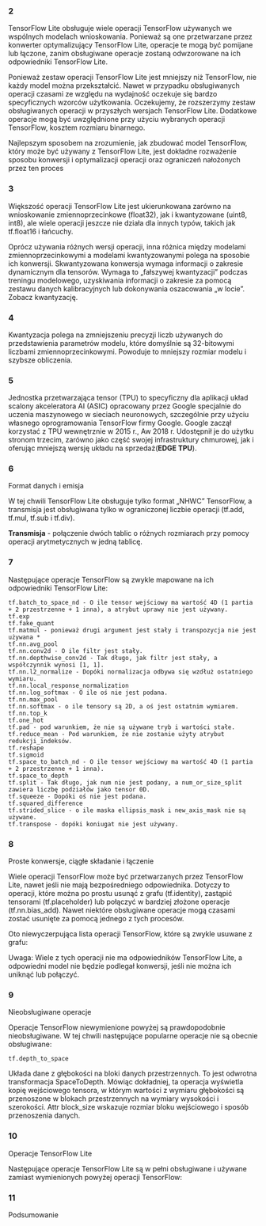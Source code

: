 ### 2
TensorFlow Lite obsługuje wiele operacji TensorFlow używanych we wspólnych modelach wnioskowania. Ponieważ są one przetwarzane przez konwerter optymalizujący TensorFlow Lite, operacje te mogą być pomijane lub łączone, zanim obsługiwane operacje zostaną odwzorowane na ich odpowiedniki TensorFlow Lite.

Ponieważ zestaw operacji TensorFlow Lite jest mniejszy niż TensorFlow, nie każdy model można przekształcić. Nawet w przypadku obsługiwanych operacji czasami ze względu na wydajność oczekuje się bardzo specyficznych wzorców użytkowania. Oczekujemy, że rozszerzymy zestaw obsługiwanych operacji w przyszłych wersjach TensorFlow Lite. Dodatkowe operacje mogą być uwzględnione przy użyciu wybranych operacji TensorFlow, kosztem rozmiaru binarnego.

Najlepszym sposobem na zrozumienie, jak zbudować model TensorFlow, który może być używany z TensorFlow Lite, jest dokładne rozważenie sposobu konwersji i optymalizacji operacji oraz ograniczeń nałożonych przez ten proces

### 3

Większość operacji TensorFlow Lite jest ukierunkowana zarówno na wnioskowanie zmiennoprzecinkowe (float32), jak i kwantyzowane (uint8, int8), ale wiele operacji jeszcze nie działa dla innych typów, takich jak tf.float16 i łańcuchy.

Oprócz używania różnych wersji operacji, inna różnica między modelami zmiennoprzecinkowymi a modelami kwantyzowanymi polega na sposobie ich konwersji. Skwantyzowana konwersja wymaga informacji o zakresie dynamicznym dla tensorów. Wymaga to „fałszywej kwantyzacji” podczas treningu modelowego, uzyskiwania informacji o zakresie za pomocą zestawu danych kalibracyjnych lub dokonywania oszacowania „w locie”. Zobacz kwantyzację.

### 4
Kwantyzacja polega na zmniejszeniu precyzji liczb używanych do przedstawienia parametrów modelu, które domyślnie są 32-bitowymi liczbami zmiennoprzecinkowymi. Powoduje to mniejszy rozmiar modelu i szybsze obliczenia.

### 5
Jednostka przetwarzająca tensor (TPU) to specyficzny dla aplikacji układ scalony akceleratora AI (ASIC) opracowany przez Google specjalnie do uczenia maszynowego w sieciach neuronowych, szczególnie przy użyciu własnego oprogramowania TensorFlow firmy Google. Google zaczął korzystać z TPU wewnętrznie w 2015 r., Aw 2018 r. Udostępnił je do użytku stronom trzecim, zarówno jako część swojej infrastruktury chmurowej, jak i oferując mniejszą wersję układu na sprzedaż(**EDGE TPU**).


### 6
Format danych i emisja

W tej chwili TensorFlow Lite obsługuje tylko format „NHWC” TensorFlow, a transmisja jest obsługiwana tylko w ograniczonej liczbie operacji (tf.add, tf.mul, tf.sub i tf.div).

**Transmisja** - połączenie dwóch tablic o różnych rozmiarach przy pomocy operacji arytmetycznych w jedną tablicę.

### 7
Następujące operacje TensorFlow są zwykle mapowane na ich odpowiedniki TensorFlow Lite:

    tf.batch_to_space_nd - O ile tensor wejściowy ma wartość 4D (1 partia + 2 przestrzenne + 1 inna), a atrybut uprawy nie jest używany.
    tf.exp
    tf.fake_quant
    tf.matmul - ponieważ drugi argument jest stały i transpozycja nie jest używana *
    tf.nn.avg_pool
    tf.nn.conv2d - O ile filtr jest stały.
    tf.nn.depthwise_conv2d - Tak długo, jak filtr jest stały, a współczynnik wynosi [1, 1].
    tf.nn.l2_normalize - Dopóki normalizacja odbywa się wzdłuż ostatniego wymiaru.
    tf.nn.local_response_normalization
    tf.nn.log_softmax - O ile oś nie jest podana.
    tf.nn.max_pool
    tf.nn.softmax - o ile tensory są 2D, a oś jest ostatnim wymiarem.
    tf.nn.top_k
    tf.one_hot
    tf.pad - pod warunkiem, że nie są używane tryb i wartości stałe.
    tf.reduce_mean - Pod warunkiem, że nie zostanie użyty atrybut redukcji_indeksów.
    tf.reshape
    tf.sigmoid
    tf.space_to_batch_nd - O ile tensor wejściowy ma wartość 4D (1 partia + 2 przestrzenne + 1 inna).
    tf.space_to_depth
    tf.split - Tak długo, jak num nie jest podany, a num_or_size_split zawiera liczbę podziałów jako tensor 0D.
    tf.squeeze - Dopóki oś nie jest podana.
    tf.squared_difference
    tf.strided_slice - o ile maska ​​ellipsis_mask i new_axis_mask nie są używane.
    tf.transpose - dopóki koniugat nie jest używany.

###  8
Proste konwersje, ciągłe składanie i łączenie

Wiele operacji TensorFlow może być przetwarzanych przez TensorFlow Lite, nawet jeśli nie mają bezpośredniego odpowiednika. Dotyczy to operacji, które można po prostu usunąć z grafu (tf.identity), zastąpić tensorami (tf.placeholder) lub połączyć w bardziej złożone operacje (tf.nn.bias_add). Nawet niektóre obsługiwane operacje mogą czasami zostać usunięte za pomocą jednego z tych procesów.

Oto niewyczerpująca lista operacji TensorFlow, które są zwykle usuwane z grafu:

Uwaga: Wiele z tych operacji nie ma odpowiedników TensorFlow Lite, a odpowiedni model nie będzie podlegał konwersji, jeśli nie można ich uniknąć lub połączyć.

### 9
Nieobsługiwane operacje

Operacje TensorFlow niewymienione powyżej są prawdopodobnie nieobsługiwane. W tej chwili następujące popularne operacje nie są obecnie obsługiwane:

    tf.depth_to_space

Układa dane z głębokości na bloki danych przestrzennych. To jest odwrotna transformacja SpaceToDepth. Mówiąc dokładniej, ta operacja wyświetla kopię wejściowego tensora, w którym wartości z wymiaru głębokości są przenoszone w blokach przestrzennych na wymiary wysokości i szerokości. Attr block_size wskazuje rozmiar bloku wejściowego i sposób przenoszenia danych.

### 10
Operacje TensorFlow Lite

Następujące operacje TensorFlow Lite są w pełni obsługiwane i używane zamiast wymienionych powyżej operacji TensorFlow:

### 11

Podsumowanie

